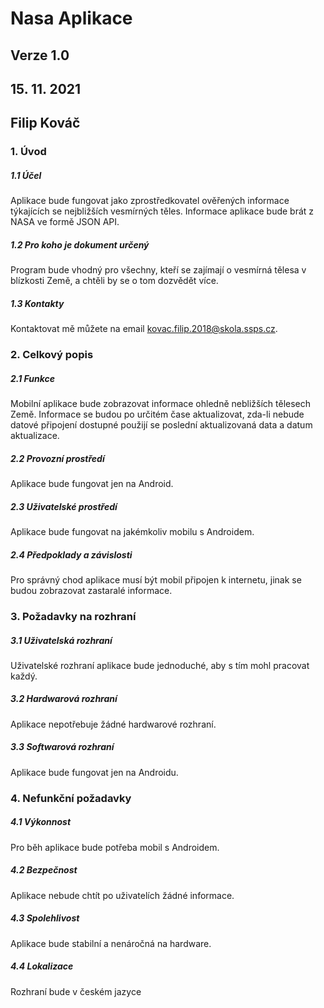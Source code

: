 # Nasa Aplikace #
## Verze 1.0 ##
## 15. 11. 2021 ##
## Filip Kováč ##


### 1. Úvod ####

##### 1.1 Účel #####
Aplikace bude fungovat jako zprostředkovatel ověřených informace týkajících se nejbližších vesmírných těles. Informace aplikace bude brát z NASA ve formě JSON API.
##### 1.2 Pro koho je dokument určený #####
Program bude vhodný pro všechny, kteří se zajímají o vesmírná tělesa v blízkosti Země, a chtěli by se o tom dozvědět více.

##### 1.3 Kontakty #####
Kontaktovat mě můžete na email kovac.filip.2018@skola.ssps.cz.



### 2. Celkový popis ###

##### 2.1 Funkce #####
Mobilní aplikace bude zobrazovat informace ohledně nebližších tělesech Země. Informace se budou po určitém čase aktualizovat, zda-li nebude datové připojení dostupné použijí se poslední aktualizovaná data a datum aktualizace.

##### 2.2 Provozní prostředí #####
Aplikace bude fungovat jen na Android.

##### 2.3 Uživatelské prostředí #####
Aplikace bude fungovat na jakémkoliv mobilu s Androidem.

##### 2.4 Předpoklady a závislosti #####
Pro správný chod aplikace musí být mobil připojen k internetu, jinak se budou zobrazovat zastaralé informace.



### 3. Požadavky na rozhraní ###

##### 3.1 Uživatelská rozhraní #####
Uživatelské rozhraní aplikace bude jednoduché, aby s tím mohl pracovat každý.

##### 3.2 Hardwarová rozhraní #####
Aplikace nepotřebuje žádné hardwarové rozhraní.

##### 3.3 Softwarová rozhraní #####
Aplikace bude fungovat jen na Androidu.



### 4. Nefunkční požadavky ###

##### 4.1 Výkonnost #####
Pro běh aplikace bude potřeba mobil s Androidem.

##### 4.2 Bezpečnost #####
Aplikace nebude chtít po uživatelích žádné informace.

##### 4.3 Spolehlivost #####
Aplikace bude stabilní a nenáročná na hardware.

##### 4.4 Lokalizace #####
Rozhraní bude v českém jazyce
